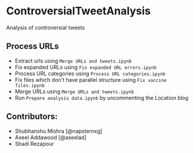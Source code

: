 # ControversialTweetAnalysis
Analysis of controversial tweets


## Process URLs

* Extract urls using `Merge URLs and tweets.ipynb`
* Fix expanded URLs using `Fix expanded URL errors.ipynb`
* Process URL categories using `Process URL categories.ipynb`
* Fix files which don't have parallel structure using `Fix vaccine files.ipynb`
* Merge URLs using `Merge URLs and tweets.ipynb`
* Run `Prepare analysis data.ipynb` by uncommenting the Location blog

## Contributors:
* Shubhanshu Mishra [@napsternxg]
* Aseel Addawood [@aseelad]
* Shadi Rezapour
